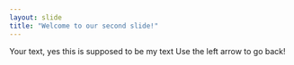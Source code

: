 ```yaml
---
layout: slide
title: "Welcome to our second slide!"
---
```

Your text, yes this is supposed to be my text
Use the left arrow to go back!
